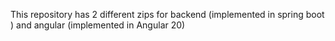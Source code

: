 This repository has 2 different zips for backend (implemented in spring boot ) and angular (implemented in Angular 20)

